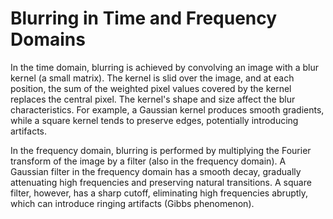 # Blurring in Time and Frequency Domains

In the time domain, blurring is achieved by convolving an image with a blur kernel (a small matrix). The kernel is slid over the image, and at each position, the sum of the weighted pixel values covered by the kernel replaces the central pixel. The kernel's shape and size affect the blur characteristics. For example, a Gaussian kernel produces smooth gradients, while a square kernel tends to preserve edges, potentially introducing artifacts.

In the frequency domain, blurring is performed by multiplying the Fourier transform of the image by a filter (also in the frequency domain). A Gaussian filter in the frequency domain has a smooth decay, gradually attenuating high frequencies and preserving natural transitions. A square filter, however, has a sharp cutoff, eliminating high frequencies abruptly, which can introduce ringing artifacts (Gibbs phenomenon).

